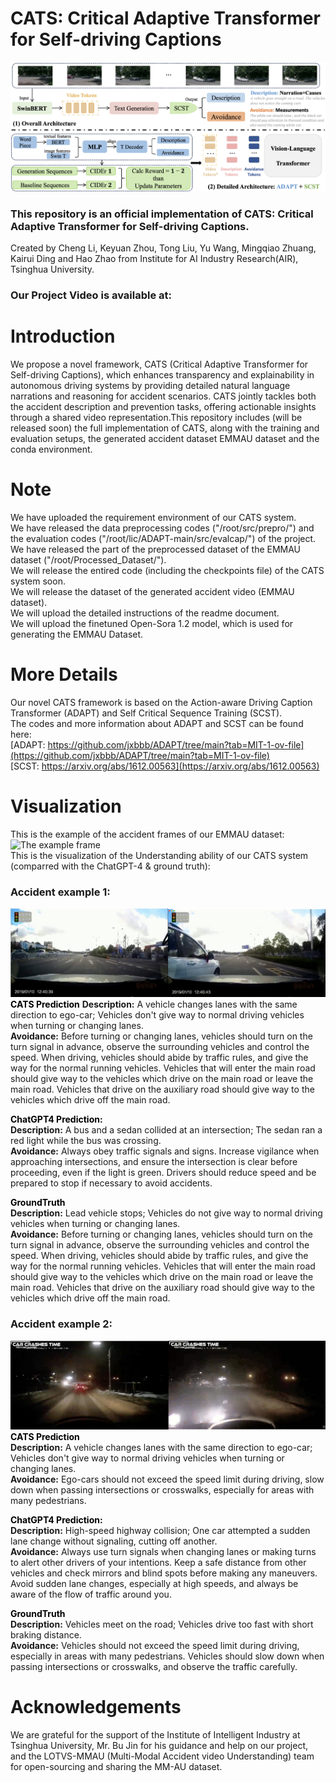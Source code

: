 # CATS: Critical Adaptive Transformer for Self-driving Captions
![The Framework Architecture](./images/Framework.png)
### This repository is an official implementation of CATS: Critical Adaptive Transformer for Self-driving Captions.
Created by Cheng Li, Keyuan Zhou, Tong Liu, Yu Wang, Mingqiao Zhuang, Kairui Ding and Hao Zhao from Institute for AI Industry Research(AIR), Tsinghua University.
### Our Project Video is available at:

# Introduction
We propose a novel framework, CATS (Critical Adaptive Transformer for Self-driving Captions), which enhances transparency and explainability in autonomous driving systems by providing detailed natural language narrations and reasoning for accident scenarios. CATS jointly tackles both the accident description and prevention tasks, offering actionable insights through a shared video representation.This repository includes (will be released soon) the full implementation of CATS, along with the training and evaluation setups, the generated accident dataset EMMAU dataset and the conda environment.

# Note
We have uploaded the requirement environment of our CATS system.  
We have released the data preprocessing codes ("/root/src/prepro/") and the evaluation codes ("/root/lic/ADAPT-main/src/evalcap/") of the project.  
We have released the part of the preprocessed dataset of the EMMAU dataset ("/root/Processed_Dataset/").  
We will release the entired code (including the checkpoints file) of the CATS system soon.  
We will release the dataset of the generated accident video (EMMAU dataset).  
We will upload the detailed instructions of the readme document.  
We will upload the finetuned Open-Sora 1.2 model, which is used for generating the EMMAU Dataset.

# More Details
Our novel CATS framework is based on the Action-aware Driving Caption Transformer (ADAPT) and Self Critical Sequence Training (SCST).  
The codes and more information about ADAPT and SCST can be found here:  
[ADAPT: https://github.com/jxbbb/ADAPT/tree/main?tab=MIT-1-ov-file](https://github.com/jxbbb/ADAPT/tree/main?tab=MIT-1-ov-file)  
[SCST: https://arxiv.org/abs/1612.00563](https://arxiv.org/abs/1612.00563)  

# Visualization
This is the example of the accident frames of our EMMAU dataset:  
![The example frame](./images/EMMAU_accident_example.png)  
This is the visualization of the Understanding ability of our CATS system (comparred with the ChatGPT-4 & ground truth):  

### Accident example 1:  
![Example of EMMAU 1](./images/1_accident_2.png)  
<span style="color:black">**CATS Prediction**</span>
<span style="color👱‍♂️">**Description:**</span>
 A vehicle changes lanes with the same direction to ego-car; Vehicles don't give way to normal driving vehicles when turning or changing lanes.  
<span style="color📘">**Avoidance:**</span>
Before turning or changing lanes, vehicles should turn on the turn signal in advance, observe the surrounding vehicles and control the speed. When driving, vehicles should abide by traffic rules, and give the way for the normal running vehicles. Vehicles that will enter the main road should give way to the vehicles which drive on the main road or leave the main road. Vehicles that drive on the auxiliary road should give way to the vehicles which drive off the main road.

<span style="color:black">**ChatGPT4 Prediction:**</span>  
<span style="color👱‍♂️">**Description:**</span>
 A bus and a sedan collided at an intersection; The sedan ran a red light while the bus was crossing.   
<span style="color📘">**Avoidance:**</span>
Always obey traffic signals and signs. Increase vigilance when approaching intersections, and ensure the intersection is clear before proceeding, even if the light is green. Drivers should reduce speed and be prepared to stop if necessary to avoid accidents.

<span style="color:black">**GroundTruth**</span>  
<span style="color👱‍♂️">**Description:**</span>
 Lead vehicle stops; Vehicles do not give way to normal driving vehicles when turning or changing lanes.   
<span style="color📘">**Avoidance:**</span>
Before turning or changing lanes, vehicles should turn on the turn signal in advance, observe the surrounding vehicles and control the speed. When driving, vehicles should abide by traffic rules, and give the way for the normal running vehicles. Vehicles that will enter the main road should give way to the vehicles which drive on the main road or leave the main road. Vehicles that drive on the auxiliary road should give way to the vehicles which drive off the main road.  

### Accident example 2:  
![Example of EMMAU 2](images/2_accident_2.png)  
<span style="color:black">**CATS Prediction**</span>  
<span style="color👱‍♂️">**Description:**</span>
A vehicle changes lanes with the same direction to ego-car; Vehicles don't give way to normal driving vehicles when turning or changing lanes.    
<span style="color📘">**Avoidance:**</span>
Ego-cars should not exceed the speed limit during driving, slow down when passing intersections or crosswalks, especially for areas with many pedestrians.

<span style="color:black">**ChatGPT4 Prediction:**</span>  
<span style="color👱‍♂️">**Description:**</span>
 High-speed highway collision; One car attempted a sudden lane change without signaling, cutting off another.   
<span style="color📘">**Avoidance:**</span>
Always use turn signals when changing lanes or making turns to alert other drivers of your intentions. Keep a safe distance from other vehicles and check mirrors and blind spots before making any maneuvers. Avoid sudden lane changes, especially at high speeds, and always be aware of the flow of traffic around you.

<span style="color:black">**GroundTruth**</span>  
<span style="color👱‍♂️">**Description:**</span>
Vehicles meet on the road; Vehicles drive too fast with short braking distance.  
<span style="color📘">**Avoidance:**</span>
Vehicles should not exceed the speed limit during driving, especially in areas with many pedestrians. Vehicles should slow down when passing intersections or crosswalks, and observe the traffic carefully.

# Acknowledgements
We are grateful for the support of the Institute of Intelligent Industry at Tsinghua University, Mr. Bu Jin for his guidance and help on our project, and the LOTVS-MMAU (Multi-Modal Accident video Understanding) team for open-sourcing and sharing the MM-AU dataset.
